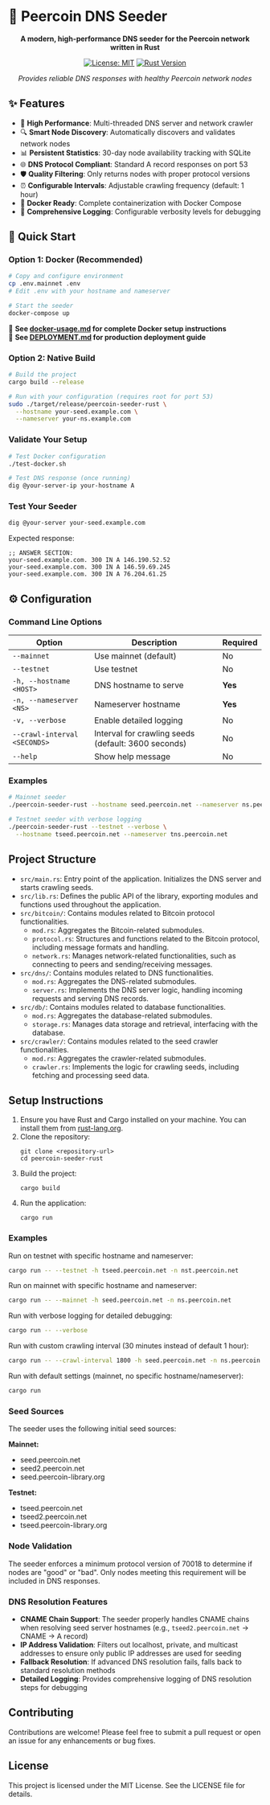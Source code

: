 # 🌱 Peercoin DNS Seeder

<div align="center">

**A modern, high-performance DNS seeder for the Peercoin network written in Rust**

[![License: MIT](https://img.shields.io/badge/License-MIT-yellow.svg)](https://opensource.org/licenses/MIT)
[![Rust Version](https://img.shields.io/badge/rust-1.70+-orange.svg)](https://www.rust-lang.org)

*Provides reliable DNS responses with healthy Peercoin network nodes*

</div>

## ✨ Features

- 🚀 **High Performance**: Multi-threaded DNS server and network crawler
- 🔍 **Smart Node Discovery**: Automatically discovers and validates network nodes
- 📊 **Persistent Statistics**: 30-day node availability tracking with SQLite
- 🌐 **DNS Protocol Compliant**: Standard A record responses on port 53
- 🛡️ **Quality Filtering**: Only returns nodes with proper protocol versions
- ⏰ **Configurable Intervals**: Adjustable crawling frequency (default: 1 hour)
- 🐳 **Docker Ready**: Complete containerization with Docker Compose
- 📝 **Comprehensive Logging**: Configurable verbosity levels for debugging

## 🚀 Quick Start

### Option 1: Docker (Recommended)

```bash
# Copy and configure environment
cp .env.mainnet .env
# Edit .env with your hostname and nameserver

# Start the seeder
docker-compose up
```

📖 **See [docker-usage.md](docker-usage.md) for complete Docker setup instructions**  
🚀 **See [DEPLOYMENT.md](DEPLOYMENT.md) for production deployment guide**

### Option 2: Native Build

```bash
# Build the project
cargo build --release

# Run with your configuration (requires root for port 53)
sudo ./target/release/peercoin-seeder-rust \
  --hostname your-seed.example.com \
  --nameserver your-ns.example.com
```

### Validate Your Setup

```bash
# Test Docker configuration
./test-docker.sh

# Test DNS response (once running)
dig @your-server-ip your-hostname A
```

### Test Your Seeder

```bash
dig @your-server your-seed.example.com
```

Expected response:
```
;; ANSWER SECTION:
your-seed.example.com. 300 IN A 146.190.52.52
your-seed.example.com. 300 IN A 146.59.69.245  
your-seed.example.com. 300 IN A 76.204.61.25
```

## ⚙️ Configuration

### Command Line Options

| Option | Description | Required |
|--------|-------------|----------|
| `--mainnet` | Use mainnet (default) | No |
| `--testnet` | Use testnet | No |
| `-h, --hostname <HOST>` | DNS hostname to serve | **Yes** |
| `-n, --nameserver <NS>` | Nameserver hostname | **Yes** |
| `-v, --verbose` | Enable detailed logging | No |
| `--crawl-interval <SECONDS>` | Interval for crawling seeds (default: 3600 seconds) | No |
| `--help` | Show help message | No |

### Examples

```bash
# Mainnet seeder
./peercoin-seeder-rust --hostname seed.peercoin.net --nameserver ns.peercoin.net

# Testnet seeder with verbose logging
./peercoin-seeder-rust --testnet --verbose \
  --hostname tseed.peercoin.net --nameserver tns.peercoin.net
```

## Project Structure

- `src/main.rs`: Entry point of the application. Initializes the DNS server and starts crawling seeds.
- `src/lib.rs`: Defines the public API of the library, exporting modules and functions used throughout the application.
- `src/bitcoin/`: Contains modules related to Bitcoin protocol functionalities.
  - `mod.rs`: Aggregates the Bitcoin-related submodules.
  - `protocol.rs`: Structures and functions related to the Bitcoin protocol, including message formats and handling.
  - `network.rs`: Manages network-related functionalities, such as connecting to peers and sending/receiving messages.
- `src/dns/`: Contains modules related to DNS functionalities.
  - `mod.rs`: Aggregates the DNS-related submodules.
  - `server.rs`: Implements the DNS server logic, handling incoming requests and serving DNS records.
- `src/db/`: Contains modules related to database functionalities.
  - `mod.rs`: Aggregates the database-related submodules.
  - `storage.rs`: Manages data storage and retrieval, interfacing with the database.
- `src/crawler/`: Contains modules related to the seed crawler functionalities.
  - `mod.rs`: Aggregates the crawler-related submodules.
  - `crawler.rs`: Implements the logic for crawling seeds, including fetching and processing seed data.

## Setup Instructions

1. Ensure you have Rust and Cargo installed on your machine. You can install them from [rust-lang.org](https://www.rust-lang.org/).
2. Clone the repository:
   ```
   git clone <repository-url>
   cd peercoin-seeder-rust
   ```
3. Build the project:
   ```
   cargo build
   ```
4. Run the application:
   ```
   cargo run
   ```

### Examples

Run on testnet with specific hostname and nameserver:
```bash
cargo run -- --testnet -h tseed.peercoin.net -n nst.peercoin.net
```

Run on mainnet with specific hostname and nameserver:
```bash
cargo run -- --mainnet -h seed.peercoin.net -n ns.peercoin.net
```

Run with verbose logging for detailed debugging:
```bash
cargo run -- --verbose
```

Run with custom crawling interval (30 minutes instead of default 1 hour):
```bash
cargo run -- --crawl-interval 1800 -h seed.peercoin.net -n ns.peercoin.net
```

Run with default settings (mainnet, no specific hostname/nameserver):
```bash
cargo run
```

### Seed Sources

The seeder uses the following initial seed sources:

**Mainnet:**
- seed.peercoin.net
- seed2.peercoin.net
- seed.peercoin-library.org

**Testnet:**
- tseed.peercoin.net
- tseed2.peercoin.net
- tseed.peercoin-library.org

### Node Validation

The seeder enforces a minimum protocol version of 70018 to determine if nodes are "good" or "bad". Only nodes meeting this requirement will be included in DNS responses.

### DNS Resolution Features

- **CNAME Chain Support**: The seeder properly handles CNAME chains when resolving seed server hostnames (e.g., `tseed2.peercoin.net` → CNAME → A record)
- **IP Address Validation**: Filters out localhost, private, and multicast addresses to ensure only public IP addresses are used for seeding
- **Fallback Resolution**: If advanced DNS resolution fails, falls back to standard resolution methods
- **Detailed Logging**: Provides comprehensive logging of DNS resolution steps for debugging

## Contributing

Contributions are welcome! Please feel free to submit a pull request or open an issue for any enhancements or bug fixes.

## License

This project is licensed under the MIT License. See the LICENSE file for details.